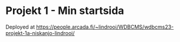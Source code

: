 # Projekt 1 - Min startsida
Deployed at <a href="https://people.arcada.fi/~lindrooi/WDBCMS/wdbcms23-projekt-1a-niskanjo-lindrooi/">https://people.arcada.fi/~lindrooi/WDBCMS/wdbcms23-projekt-1a-niskanjo-lindrooi/</a>
